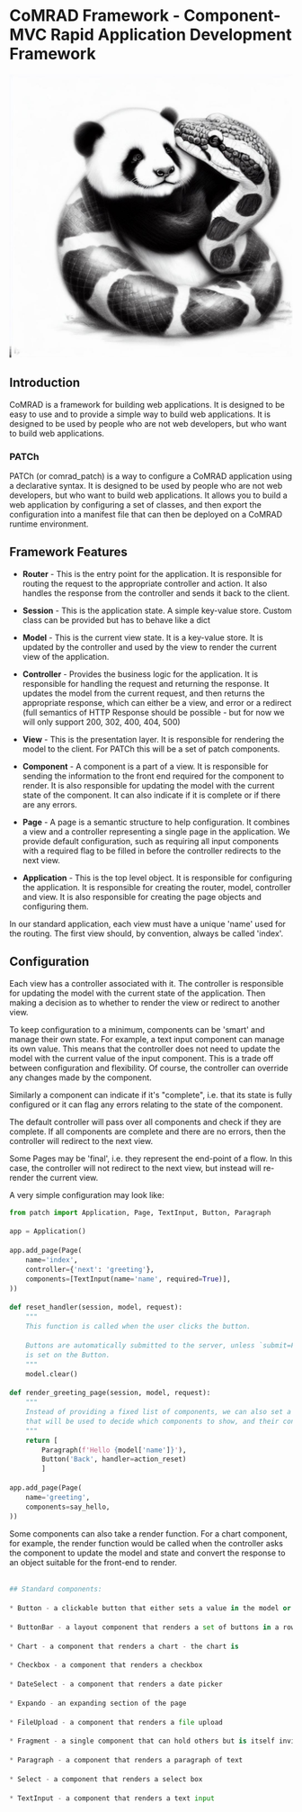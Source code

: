 # CoMRAD Framework - Component-MVC Rapid Application Development Framework 

![CoMRAD Logo - Panda and Python hugging](docs/images/CoMRAD.jpeg)

## Introduction

CoMRAD is a framework for building web applications. It is designed to be easy to use and to provide a simple way to build web applications. It is designed to be used by people who are not web developers, but who want to build web applications.

### PATCh

PATCh (or comrad_patch) is a way to configure a CoMRAD application using a declarative syntax. It is designed to be used by people who are not web developers, but who want to build web applications. It allows you to build a web application by configuring a set of classes, and then export the configuration into a manifest file that can then be deployed on a CoMRAD runtime environment.


## Framework Features

* **Router** - This is the entry point for the application. It is responsible for routing the request to the appropriate controller and action. It also handles the response from the controller and sends it back to the client.

* **Session** - This is the application state. A simple key-value store. Custom class can be provided but has to behave like a dict

* **Model** - This is the current view state. It is a key-value store. It is updated by the controller and used by the view to render the current view of the application. 

* **Controller** - Provides the business logic for the application. It is responsible for handling the request and returning the response. It updates the model from the current request, and then returns the appropriate response, which can either be a view, and error or a redirect (full semantics of HTTP Response should be possible - but for now we will only support 200, 302, 400, 404, 500)

* **View** - This is the presentation layer. It is responsible for rendering the model to the client. For PATCh this will be a set of patch components.

* **Component** - A component is a part of a view. It is responsible for sending the information to the front end required for the component to render. It is also responsible for updating the model with the current state of the component. It can also indicate if it is complete or if there are any errors.

* **Page** - A page is a semantic structure to help configuration. It combines a view and a controller representing a single page in the application. We provide default configuration, such as requiring all input components with a required flag to be filled in before the controller redirects to the next view.

* **Application** - This is the top level object. It is responsible for configuring the application. It is responsible for creating the router, model, controller and view. It is also responsible for creating the page objects and configuring them.

In our standard application, each view must have a unique 'name' used for the routing. The first view should, by convention, always be called 'index'. 

## Configuration



Each view has a controller associated with it. The controller is responsible for updating the model with the current state of the application. Then making a decision as to whether to render the view or redirect to another view.

To keep configuration to a minimum, components can be 'smart' and manage their own state. For example, a text input component can manage its own value. This means that the controller does not need to update the model with the current value of the input component. This is a trade off between configuration and flexibility. Of course, the controller can override any changes made by the component.

Similarly a component can indicate if it's "complete", i.e. that its state is fully configured or it can flag any errors relating to the state of the component. 

The default controller will pass over all components and check if they are complete. If all components are complete and there are no errors, then the controller will redirect to the next view. 

Some Pages may be 'final', i.e. they represent the end-point of a flow. In this case, the controller will not redirect to the next view, but instead will re-render the current view.

A very simple configuration may look like:

```python
from patch import Application, Page, TextInput, Button, Paragraph

app = Application()

app.add_page(Page(
    name='index',
    controller={'next': 'greeting'},
    components=[TextInput(name='name', required=True)],
))

def reset_handler(session, model, request):
    """
    This function is called when the user clicks the button.

    Buttons are automatically submitted to the server, unless `submit=False` 
    is set on the Button.
    """
    model.clear()

def render_greeting_page(session, model, request):
    """
    Instead of providing a fixed list of components, we can also set a function
    that will be used to decide which components to show, and their configuration.
    """
    return [
        Paragraph(f'Hello {model['name']}'),
        Button('Back', handler=action_reset)
        ]

app.add_page(Page(
    name='greeting',
    components=say_hello,
))
```

Some components can also take a render function. For a chart
component, for example, the render function would be called when the controller asks the component to update the model and state
and convert the response to an object suitable for the front-end to render.

```python

## Standard components:

* Button - a clickable button that either sets a value in the model or runs a handler function

* ButtonBar - a layout component that renders a set of buttons in a row

* Chart - a component that renders a chart - the chart is

* Checkbox - a component that renders a checkbox

* DateSelect - a component that renders a date picker

* Expando - an expanding section of the page

* FileUpload - a component that renders a file upload

* Fragment - a single component that can hold others but is itself invisible

* Paragraph - a component that renders a paragraph of text

* Select - a component that renders a select box

* TextInput - a component that renders a text input

